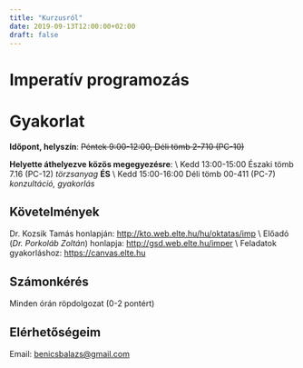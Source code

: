 ```yaml
---
title: "Kurzusról"
date: 2019-09-13T12:00:00+02:00
draft: false
---
```


# Imperatív programozás

# Gyakorlat
**Időpont, helyszín**: ~~Péntek 9:00-12:00, Déli tömb 2-710 (PC-10)~~

**Helyette áthelyezve közös megegyezésre**: \\
Kedd 13:00-15:00 Északi tömb 7.16 (PC-12) *törzsanyag* **ÉS** \\
Kedd 15:00-16:00 Déli tömb 00-411 (PC-7) *konzultáció, gyakorlás*

## Követelmények
Dr. Kozsik Tamás honlapján: http://kto.web.elte.hu/hu/oktatas/imp \\
Előadó (*Dr. Porkoláb Zoltán*) honlapja: http://gsd.web.elte.hu/imper \\
Feladatok gyakorláshoz: https://canvas.elte.hu

## Számonkérés

Minden órán röpdolgozat (0-2 pontért)

## Elérhetőségeim
Email: [benicsbalazs@gmail.com](mailto:benicsbalazs@gmail.com)

